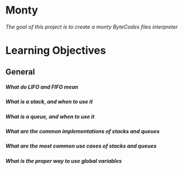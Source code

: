 # Monty
###### The goal of this project is to create a monty ByteCodes files interpreter
# Learning Objectives
## General
##### What do LIFO and FIFO mean
##### What is a stack, and when to use it
##### What is a queue, and when to use it
##### What are the common implementations of stacks and queues
##### What are the most common use cases of stacks and queues
##### What is the proper way to use global variables